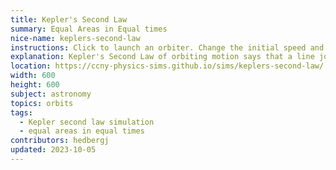 ```yaml
---
title: Kepler's Second Law
summary: Equal Areas in Equal times
nice-name: keplers-second-law
instructions: Click to launch an orbiter. Change the initial speed and direction to create different orbits. 
explanation: Kepler's Second Law of orbiting motion says that a line joining a planet and the Sun sweeps out equal areas during equal intervals of time. In this simulation, the area is shaded in blue. Intuitively, we can understand this because when the planet is near the sun, it will be going faster than when it is further away, so it will travel farther along the orbit in a given time, but the distance to the sun is less. The opposite is true when the orbiter is far away. 
location: https://ccny-physics-sims.github.io/sims/keplers-second-law/
width: 600
height: 600
subject: astronomy
topics: orbits
tags:
  - Kepler second law simulation
  - equal areas in equal times
contributors: hedbergj
updated: 2023-10-05
---
```

